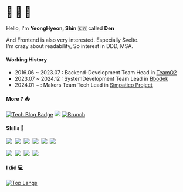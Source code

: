 # 👊 👀 👊 

Hello, I'm **YeongHyeon, Shin** 🇰🇷 called **Den**  

And Frontend is also very interested. Especially Svelte.  
I'm crazy about readability, So interest in DDD, MSA.

#### Working History
- 2016.06 ~ 2023.07 : Backend-Development Team Head in [TeamO2](http://teamo2.kr)
- 2023.07 ~ 2024.12 : SystemDevelopment Team Lead in [Bbodek](https://www.bbodek.com/)
- 2024.01 ~ : Makers Team Tech Lead in [Simpatico Project](https://www.clify.co.kr/)


#### More ? 📤	
[![Tech Blog Badge](https://img.shields.io/badge/dev-blog-lightgrey?style=flat-square)](https://www.shinyeonghyeon.co.kr)
[<img src="https://img.shields.io/badge/Gmail-EA4335?style=flat-square&logo=Gmail&logoColor=white"/>](mailto:den.shin.dev@gmail.com)
[![Brunch](https://img.shields.io/badge/brunch-lightgrey?style=flat-square)](https://brunch.co.kr/@7dd32b1c9b814e9)

#### Skills 👤

<img src="https://img.shields.io/badge/NestJS-E0234E?style=flat-square&logo=NestJS&logoColor=white"/>&nbsp;
<img src="https://img.shields.io/badge/TypeScript-3178C6?style=flat-square&logo=TypeScript&logoColor=white"/>&nbsp;
<img src="https://img.shields.io/badge/Go-00ADD8?style=flat-square&logo=Go&logoColor=white"/>&nbsp;
<img src="https://img.shields.io/badge/PHP-777BB4?style=flat-square&logo=PHP&logoColor=white"/>&nbsp;
<img src="https://img.shields.io/badge/React-61DAFB?style=flat-square&logo=React&logoColor=white"/>&nbsp;
<img src="https://img.shields.io/badge/Svelte-FF3E00?style=flat-square&logo=Svelte&logoColor=white"/>&nbsp;

<img src="https://img.shields.io/badge/MySQL-4479A1?style=flat-square&logo=MySQL&logoColor=white"/>&nbsp;
<img src="https://img.shields.io/badge/PostgreSQL-4169E1?style=flat-square&logo=PostgreSQL&logoColor=white"/>&nbsp;
<img src="https://img.shields.io/badge/GraphQL-E10098?style=flat-square&logo=GraphQL&logoColor=white"/>&nbsp;
<img src="https://img.shields.io/badge/Docker-2496ED?style=flat-square&logo=Docker&logoColor=white"/>&nbsp;

#### I did 💻
[![Top Langs](https://github-readme-stats.vercel.app/api/top-langs/?username=shinYeongHyeon&hide=html,css&layout=compact&langs_count=8&exclude_repo=shinYeongHyeon.github.io&theme=onedark&hide_border=true&bg_color=23272D)](https://github.com/anuraghazra/github-readme-stats)  
